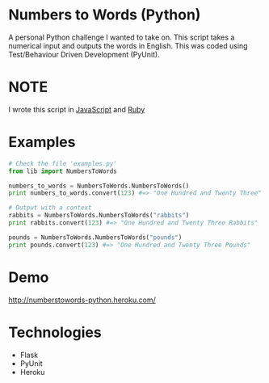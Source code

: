 Numbers to Words (Python)
=========================
A personal Python challenge I wanted to take on. This script takes a numerical input and outputs the words in English. This was coded using Test/Behaviour Driven Development (PyUnit).

# NOTE
I wrote this script in [JavaScript](https://github.com/muhanad40/Numbers-To-Words-JS) and [Ruby](https://github.com/muhanad40/Numbers-To-Words-Ruby)

# Examples
```python
# Check the file 'examples.py'
from lib import NumbersToWords

numbers_to_words = NumbersToWords.NumbersToWords()
print numbers_to_words.convert(123) #=> "One Hundred and Twenty Three"

# Output with a context
rabbits = NumbersToWords.NumbersToWords("rabbits")
print rabbits.convert(123) #=> "One Hundred and Twenty Three Rabbits"

pounds = NumbersToWords.NumbersToWords("pounds")
print pounds.convert(123) #=> "One Hundred and Twenty Three Pounds"
```

# Demo
http://numberstowords-python.heroku.com/

# Technologies
* Flask
* PyUnit
* Heroku
